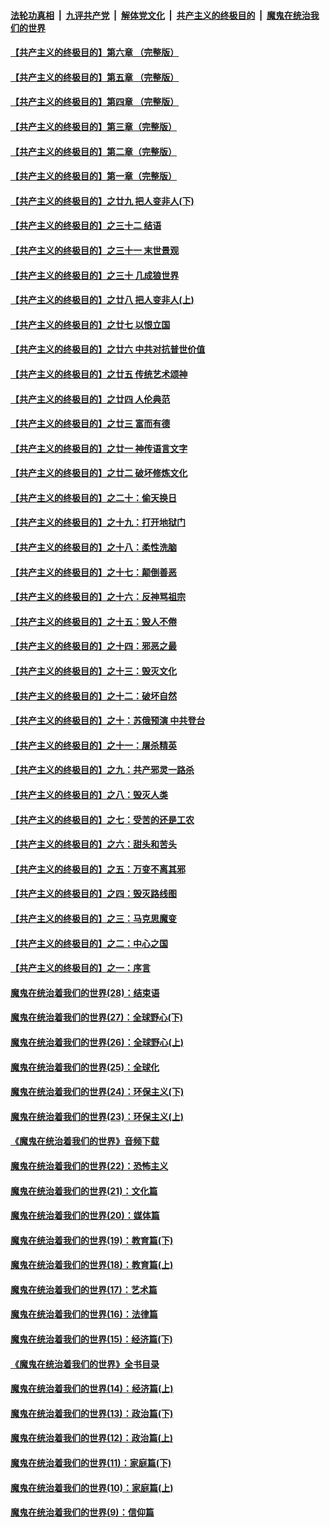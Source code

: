 ####  [法轮功真相](../../../../basic/blob/master/README.md?t=06121138) &nbsp;|&nbsp; [九评共产党](../../../../9ping.md/blob/master/README.md?t=06121138) &nbsp;|&nbsp; [解体党文化](../../../../jtdwh.md/blob/master/README.md?t=06121138)  &nbsp;|&nbsp; [共产主义的终极目的](../../../../gczydzjmd.md/blob/master/README.md?t=06121138) &nbsp;|&nbsp; [魔鬼在统治我们的世界](../../../../mgztzwmdsj.md/blob/master/README.md?t=06121138) 

#### [【共产主义的终极目的】第六章 （完整版）](../pages/nsc422/n11428913.md?t=06121138) 

#### [【共产主义的终极目的】第五章 （完整版）](../pages/nsc422/n11428912.md?t=06121138) 

#### [【共产主义的终极目的】第四章 （完整版）](../pages/nsc422/n11428907.md?t=06121138) 

#### [【共产主义的终极目的】第三章（完整版）](../pages/nsc422/n11428848.md?t=06121138) 

#### [【共产主义的终极目的】第二章（完整版）](../pages/nsc422/n11428831.md?t=06121138) 

#### [【共产主义的终极目的】第一章（完整版）](../pages/nsc422/n11417651.md?t=06121138) 

#### [【共产主义的终极目的】之廿九 把人变非人(下)](../pages/nsc422/n11344140.md?t=06121138) 

#### [【共产主义的终极目的】之三十二 结语](../pages/nsc422/n11360535.md?t=06121138) 

#### [【共产主义的终极目的】之三十一 末世景观](../pages/nsc422/n11351129.md?t=06121138) 

#### [【共产主义的终极目的】之三十 几成狼世界](../pages/nsc422/n11348280.md?t=06121138) 

#### [【共产主义的终极目的】之廿八 把人变非人(上)](../pages/nsc422/n11340492.md?t=06121138) 

#### [【共产主义的终极目的】之廿七 以恨立国](../pages/nsc422/n11336944.md?t=06121138) 

#### [【共产主义的终极目的】之廿六 中共对抗普世价值](../pages/nsc422/n11324785.md?t=06121138) 

#### [【共产主义的终极目的】之廿五 传统艺术颂神](../pages/nsc422/n11296396.md?t=06121138) 

#### [【共产主义的终极目的】之廿四 人伦典范](../pages/nsc422/n11296397.md?t=06121138) 

#### [【共产主义的终极目的】之廿三 富而有德](../pages/nsc422/n11283598.md?t=06121138) 

#### [【共产主义的终极目的】之廿一 神传语言文字](../pages/nsc422/n11263265.md?t=06121138) 

#### [【共产主义的终极目的】之廿二 破坏修炼文化](../pages/nsc422/n11245728.md?t=06121138) 

#### [【共产主义的终极目的】之二十：偷天换日](../pages/nsc422/n11238846.md?t=06121138) 

#### [【共产主义的终极目的】之十九：打开地狱门](../pages/nsc422/n11206376.md?t=06121138) 

#### [【共产主义的终极目的】之十八：柔性洗脑](../pages/nsc422/n11199994.md?t=06121138) 

#### [【共产主义的终极目的】之十七：颠倒善恶](../pages/nsc422/n11179782.md?t=06121138) 

#### [【共产主义的终极目的】之十六：反神骂祖宗](../pages/nsc422/n11166798.md?t=06121138) 

#### [【共产主义的终极目的】之十五：毁人不倦](../pages/nsc422/n11166792.md?t=06121138) 

#### [【共产主义的终极目的】之十四：邪恶之最](../pages/nsc422/n11150249.md?t=06121138) 

#### [【共产主义的终极目的】之十三：毁灭文化](../pages/nsc422/n11135227.md?t=06121138) 

#### [【共产主义的终极目的】之十二：破坏自然](../pages/nsc422/n11135214.md?t=06121138) 

#### [【共产主义的终极目的】之十：苏俄预演 中共登台](../pages/nsc422/n11118424.md?t=06121138) 

#### [【共产主义的终极目的】之十一：屠杀精英](../pages/nsc422/n11118442.md?t=06121138) 

#### [【共产主义的终极目的】之九：共产邪灵一路杀](../pages/nsc422/n11114139.md?t=06121138) 

#### [【共产主义的终极目的】之八：毁灭人类](../pages/nsc422/n11108503.md?t=06121138) 

#### [【共产主义的终极目的】之七：受苦的还是工农](../pages/nsc422/n11101809.md?t=06121138) 

#### [【共产主义的终极目的】之六：甜头和苦头](../pages/nsc422/n11096971.md?t=06121138) 

#### [【共产主义的终极目的】之五：万变不离其邪](../pages/nsc422/n11091285.md?t=06121138) 

#### [【共产主义的终极目的】之四：毁灭路线图](../pages/nsc422/n11086284.md?t=06121138) 

#### [【共产主义的终极目的】之三：马克思魔变](../pages/nsc422/n11061941.md?t=06121138) 

#### [【共产主义的终极目的】之二：中心之国](../pages/nsc422/n11047728.md?t=06121138) 

#### [【共产主义的终极目的】之一：序言](../pages/nsc422/n11086077.md?t=06121138) 

#### [魔鬼在统治着我们的世界(28)：结束语](../pages/nsc422/n10936246.md?t=06121138) 

#### [魔鬼在统治着我们的世界(27)：全球野心(下)](../pages/nsc422/n10928319.md?t=06121138) 

#### [魔鬼在统治着我们的世界(26)：全球野心(上)](../pages/nsc422/n10900318.md?t=06121138) 

#### [魔鬼在统治着我们的世界(25)：全球化](../pages/nsc422/n10788205.md?t=06121138) 

#### [魔鬼在统治着我们的世界(24)：环保主义(下)](../pages/nsc422/n10695307.md?t=06121138) 

#### [魔鬼在统治着我们的世界(23)：环保主义(上)](../pages/nsc422/n10688613.md?t=06121138) 

#### [《魔鬼在统治着我们的世界》音频下载](../pages/nsc422/n10635553.md?t=06121138) 

#### [魔鬼在统治着我们的世界(22)：恐怖主义](../pages/nsc422/n10614727.md?t=06121138) 

#### [魔鬼在统治着我们的世界(21)：文化篇](../pages/nsc422/n10597706.md?t=06121138) 

#### [魔鬼在统治着我们的世界(20)：媒体篇](../pages/nsc422/n10586579.md?t=06121138) 

#### [魔鬼在统治着我们的世界(19)：教育篇(下)](../pages/nsc422/n10564808.md?t=06121138) 

#### [魔鬼在统治着我们的世界(18)：教育篇(上)](../pages/nsc422/n10526970.md?t=06121138) 

#### [魔鬼在统治着我们的世界(17)：艺术篇](../pages/nsc422/n10499093.md?t=06121138) 

#### [魔鬼在统治着我们的世界(16)：法律篇](../pages/nsc422/n10485969.md?t=06121138) 

#### [魔鬼在统治着我们的世界(15)：经济篇(下)](../pages/nsc422/n10469975.md?t=06121138) 

#### [《魔鬼在统治着我们的世界》全书目录](../pages/nsc422/n10464261.md?t=06121138) 

#### [魔鬼在统治着我们的世界(14)：经济篇(上)](../pages/nsc422/n10457370.md?t=06121138) 

#### [魔鬼在统治着我们的世界(13)：政治篇(下)](../pages/nsc422/n10448270.md?t=06121138) 

#### [魔鬼在统治着我们的世界(12)：政治篇(上)](../pages/nsc422/n10444576.md?t=06121138) 

#### [魔鬼在统治着我们的世界(11)：家庭篇(下)](../pages/nsc422/n10440961.md?t=06121138) 

#### [魔鬼在统治着我们的世界(10)：家庭篇(上)](../pages/nsc422/n10435448.md?t=06121138) 

#### [魔鬼在统治着我们的世界(9)：信仰篇](../pages/nsc422/n10432159.md?t=06121138) 


